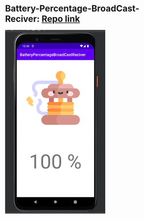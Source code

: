 # Battery-Percentage-BroadCast-Reciver:  [Repo link ](https://github.com/ArunPrasanth-V/Battery-Percentage-BroadCast-Reciver)

<img src="https://github.com/ArunPrasanth-V/Huawei-Assignments/blob/main/Day%203%20%26%204/src/battery.png" alt="Girl in a jacket" style="height:600px;" />
